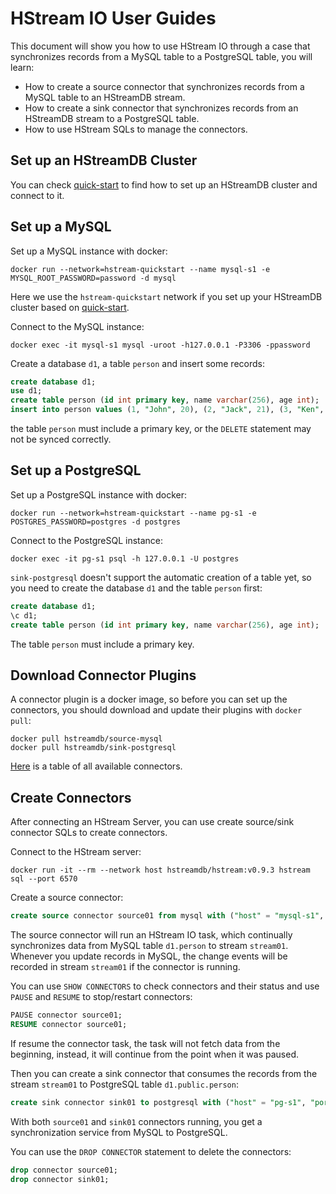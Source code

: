 # HStream IO User Guides

This document will show you how to use HStream IO through a case that
synchronizes records from a MySQL table to a PostgreSQL table, you will learn:

- How to create a source connector that synchronizes records from a MySQL table
  to an HStreamDB stream.
- How to create a sink connector that synchronizes records from an HStreamDB
  stream to a PostgreSQL table.
- How to use HStream SQLs to manage the connectors.

## Set up an HStreamDB Cluster

You can check
[quick-start](https://hstream.io/docs/en/latest/start/quickstart-with-docker.html)
to find how to set up an HStreamDB cluster and connect to it.

## Set up a MySQL

Set up a MySQL instance with docker:

```shell
docker run --network=hstream-quickstart --name mysql-s1 -e MYSQL_ROOT_PASSWORD=password -d mysql
```

Here we use the `hstream-quickstart` network if you set up your HStreamDB
cluster based on
[quick-start](https://hstream.io/docs/en/latest/start/quickstart-with-docker.html).

Connect to the MySQL instance:

```shell
docker exec -it mysql-s1 mysql -uroot -h127.0.0.1 -P3306 -ppassword
```

Create a database `d1`, a table `person` and insert some records:

```sql
create database d1;
use d1;
create table person (id int primary key, name varchar(256), age int);
insert into person values (1, "John", 20), (2, "Jack", 21), (3, "Ken", 33);
```

the table `person` must include a primary key, or the `DELETE` statement may not
be synced correctly.

## Set up a PostgreSQL

Set up a PostgreSQL instance with docker:

```shell
docker run --network=hstream-quickstart --name pg-s1 -e POSTGRES_PASSWORD=postgres -d postgres
```

Connect to the PostgreSQL instance:

```shell
docker exec -it pg-s1 psql -h 127.0.0.1 -U postgres
```

`sink-postgresql` doesn't support the automatic creation of a table yet, so you
need to create the database `d1` and the table `person` first:

```sql
create database d1;
\c d1;
create table person (id int primary key, name varchar(256), age int);
```

The table `person` must include a primary key.

## Download Connector Plugins

A connector plugin is a docker image, so before you can set up the connectors,
you should download and update their plugins with `docker pull`:

```shell
docker pull hstreamdb/source-mysql
docker pull hstreamdb/sink-postgresql
```

[Here](https://hstream.io/docs/en/latest/io/connectors.html) is a table of all
available connectors.

## Create Connectors

After connecting an HStream Server, you can use create source/sink connector
SQLs to create connectors.

Connect to the HStream server:

```shell
docker run -it --rm --network host hstreamdb/hstream:v0.9.3 hstream sql --port 6570
```

Create a source connector:

```sql
create source connector source01 from mysql with ("host" = "mysql-s1", "port" = 3306, "user" = "root", "password" = "password", "database" = "d1", "table" = "person", "stream" = "stream01");
```

The source connector will run an HStream IO task, which continually synchronizes
data from MySQL table `d1.person` to stream `stream01`. Whenever you update
records in MySQL, the change events will be recorded in stream `stream01` if the
connector is running.

You can use `SHOW CONNECTORS` to check connectors and their status and use
`PAUSE` and `RESUME` to stop/restart connectors:

```sql
PAUSE connector source01;
RESUME connector source01;
```

If resume the connector task, the task will not fetch data from the beginning,
instead, it will continue from the point when it was paused.

Then you can create a sink connector that consumes the records from the stream
`stream01` to PostgreSQL table `d1.public.person`:

```sql
create sink connector sink01 to postgresql with ("host" = "pg-s1", "port" = 5432, "user" = "postgres", "password" = "postgres", "database" = "d1", "table" = "person", "stream" = "stream01");
```

With both `source01` and `sink01` connectors running, you get a synchronization
service from MySQL to PostgreSQL.

You can use the `DROP CONNECTOR` statement to delete the connectors:

```sql
drop connector source01;
drop connector sink01;
```
